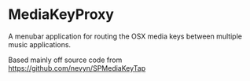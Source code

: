 MediaKeyProxy
=============

A menubar application for routing the OSX media keys between multiple music
applications.

Based mainly off source code from https://github.com/nevyn/SPMediaKeyTap
